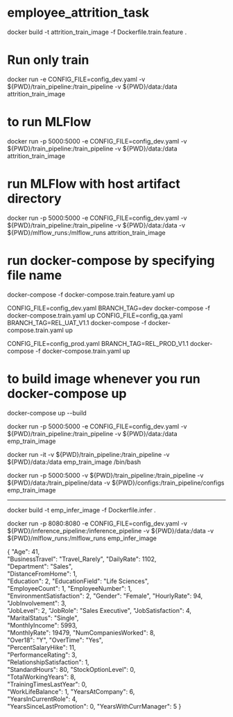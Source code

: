 # employee_attrition_task

docker build -t attrition_train_image -f Dockerfile.train.feature .

# Run only train
docker run -e CONFIG_FILE=config_dev.yaml -v ${PWD}/train_pipeline:/train_pipeline -v ${PWD}/data:/data attrition_train_image

# to run MLFlow 
docker run -p 5000:5000 -e CONFIG_FILE=config_dev.yaml -v ${PWD}/train_pipeline:/train_pipeline -v ${PWD}/data:/data attrition_train_image

# run MLFlow with host artifact directory
docker run -p 5000:5000  -e CONFIG_FILE=config_dev.yaml -v ${PWD}/train_pipeline:/train_pipeline -v ${PWD}/data:/data -v ${PWD}/mlflow_runs:/mlflow_runs attrition_train_image

# run docker-compose by specifying file name
docker-compose -f docker-compose.train.feature.yaml up

CONFIG_FILE=config_dev.yaml BRANCH_TAG=dev docker-compose -f docker-compose.train.yaml up
CONFIG_FILE=config_qa.yaml BRANCH_TAG=REL_UAT_V1.1 docker-compose -f docker-compose.train.yaml up

CONFIG_FILE=config_prod.yaml BRANCH_TAG=REL_PROD_V1.1 docker-compose -f docker-compose.train.yaml up

# to build image whenever you run docker-compose up
docker-compose up --build


docker run -p 5000:5000 -e CONFIG_FILE=config_dev.yaml -v ${PWD}/train_pipeline:/train_pipeline -v ${PWD}/data:/data emp_train_image

docker run -it -v ${PWD}/train_pipeline:/train_pipeline -v ${PWD}/data:/data emp_train_image /bin/bash

docker run -p 5000:5000 -v ${PWD}/train_pipeline:/train_pipeline -v ${PWD}/data:/train_pipeline/data -v ${PWD}/configs:/train_pipeline/configs emp_train_image



----------------------------------------------------------------------

docker build -t emp_infer_image -f Dockerfile.infer .

docker run -p 8080:8080 -e CONFIG_FILE=config_dev.yaml -v ${PWD}/inference_pipeline:/inference_pipeline -v ${PWD}/data:/data -v ${PWD}/mlflow_runs:/mlflow_runs emp_infer_image


{
  "Age": 41,		
  "BusinessTravel": "Travel_Rarely",
  "DailyRate": 1102,	
  "Department": "Sales",	
  "DistanceFromHome": 1,	
  "Education": 2,
  "EducationField": "Life Sciences",	
  "EmployeeCount": 1,
  "EmployeeNumber": 1,	
  "EnvironmentSatisfaction": 2,	
  "Gender": "Female",
  "HourlyRate": 94,	
  "JobInvolvement": 3,	
  "JobLevel": 2,
  "JobRole": "Sales Executive",	
  "JobSatisfaction": 4,
  "MaritalStatus": "Single",	
  "MonthlyIncome": 5993,	
  "MonthlyRate": 19479,
  "NumCompaniesWorked": 8,	
  "Over18": "Y",
  "OverTime": "Yes",	
  "PercentSalaryHike": 11,	
  "PerformanceRating": 3,	
  "RelationshipSatisfaction": 1,	
  "StandardHours": 80,
  "StockOptionLevel": 0,	
  "TotalWorkingYears": 8,	
  "TrainingTimesLastYear": 0,	
  "WorkLifeBalance": 1,
  "YearsAtCompany": 6,	
  "YearsInCurrentRole": 4,	
  "YearsSinceLastPromotion": 0,	
  "YearsWithCurrManager": 5
}